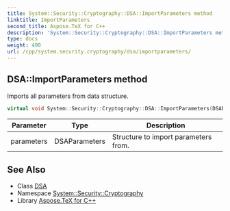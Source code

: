 ```yaml
---
title: System::Security::Cryptography::DSA::ImportParameters method
linktitle: ImportParameters
second_title: Aspose.TeX for C++
description: 'System::Security::Cryptography::DSA::ImportParameters method. Imports all parameters from data structure in C++.'
type: docs
weight: 400
url: /cpp/system.security.cryptography/dsa/importparameters/
---
```

## DSA::ImportParameters method


Imports all parameters from data structure.

```cpp
virtual void System::Security::Cryptography::DSA::ImportParameters(DSAParameters parameters)=0
```


| Parameter | Type | Description |
| --- | --- | --- |
| parameters | DSAParameters | Structure to import parameters from. |

## See Also

* Class [DSA](../)
* Namespace [System::Security::Cryptography](../../)
* Library [Aspose.TeX for C++](../../../)
